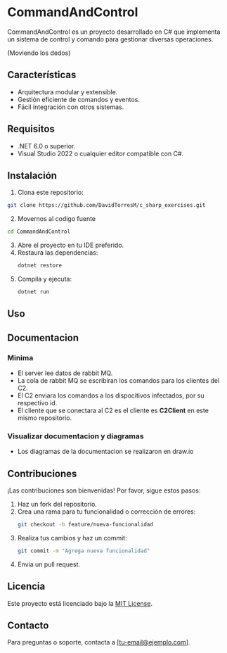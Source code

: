 # CommandAndControl

CommandAndControl es un proyecto desarrollado en C# que implementa un sistema de control y comando para gestionar diversas operaciones.

(Moviendo los dedos)

## Características

- Arquitectura modular y extensible.
- Gestión eficiente de comandos y eventos.
- Fácil integración con otros sistemas.

## Requisitos

- .NET 6.0 o superior.
- Visual Studio 2022 o cualquier editor compatible con C#.

## Instalación

1. Clona este repositorio:
```bash
git clone https://github.com/DavidTorresM/c_sharp_exercises.git
```
2. Movernos al codigo fuente
```bash
cd CommandAndControl
```
3. Abre el proyecto en tu IDE preferido.
4. Restaura las dependencias:
    ```bash
    dotnet restore
    ```
5. Compila y ejecuta:
    ```bash
    dotnet run
    ```

## Uso









## Documentacion

### Minima

* El server lee datos de rabbit MQ.
* La cola de rabbit MQ se escribiran los comandos para los clientes del C2.
* El C2 enviara los comandos a los dispocitivos infectados, por su respectivo id.
* El cliente que se conectara al C2 es el cliente es **C2Client** en este mismo repositorio.

### Visualizar documentacion y diagramas 

* Los diagramas de la documentacion se realizaron en draw.io


## Contribuciones

¡Las contribuciones son bienvenidas! Por favor, sigue estos pasos:

1. Haz un fork del repositorio.
2. Crea una rama para tu funcionalidad o corrección de errores:
    ```bash
    git checkout -b feature/nueva-funcionalidad
    ```
3. Realiza tus cambios y haz un commit:
    ```bash
    git commit -m "Agrega nueva funcionalidad"
    ```
4. Envía un pull request.

## Licencia

Este proyecto está licenciado bajo la [MIT License](LICENSE).

## Contacto

Para preguntas o soporte, contacta a [tu-email@ejemplo.com].












